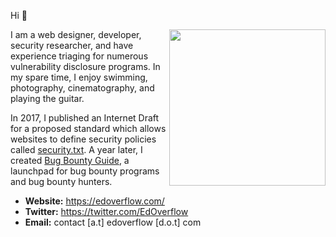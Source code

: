 Hi 👋

<img align="right" width="250px" src="https://edoverflow.com/securitytxt-06.png" />

I am a web designer, developer, security researcher, and have experience triaging for numerous vulnerability disclosure programs. In my spare time, I enjoy swimming, photography, cinematography, and playing the guitar.

In 2017, I published an Internet Draft for a proposed standard which allows websites to define security policies called [security.txt](https://tools.ietf.org/html/draft-foudil-securitytxt). A year later, I created [Bug Bounty Guide](https://bugbountyguide.com/), a launchpad for bug bounty programs and bug bounty hunters.

- **Website:** https://edoverflow.com/
- **Twitter:** https://twitter.com/EdOverflow
- **Email:** contact [a.t] edoverflow [d.o.t] com
